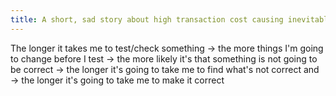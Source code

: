 ```yaml
---
title: A short, sad story about high transaction cost causing inevitable big batches and long feedback loops
---
```


The longer it takes me to test/check something ->
the more things I'm going to change before I test ->
the more likely it's that something is not going to be correct ->
the longer it's going to take me to find what's not correct and ->
the longer it's going to take me to make it correct
